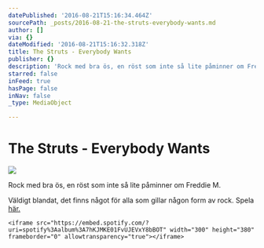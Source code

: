 ```yaml
---
datePublished: '2016-08-21T15:16:34.464Z'
sourcePath: _posts/2016-08-21-the-struts-everybody-wants.md
author: []
via: {}
dateModified: '2016-08-21T15:16:32.318Z'
title: The Struts - Everybody Wants
publisher: {}
description: 'Rock med bra ös, en röst som inte så lite påminner om Freddie M.'
starred: false
inFeed: true
hasPage: false
inNav: false
_type: MediaObject

---
```

# The Struts - Everybody Wants
![](https://the-grid-user-content.s3-us-west-2.amazonaws.com/d9f4dc6f-3d47-44c5-ad78-56db90630f5b.jpg)

Rock med bra ös, en röst som inte så lite påminner om Freddie M.

Väldigt blandat, det finns något för alla som gillar någon form av rock. Spela [här.][0]

    <iframe src="https://embed.spotify.com/?uri=spotify%3Aalbum%3A7hKJMKE01FvUJEVxY8bBOT" width="300" height="380" frameborder="0" allowtransparency="true"></iframe> 



[0]: https://open.spotify.com/album/5jQD9aAuIOy8LIGkVlgVKq